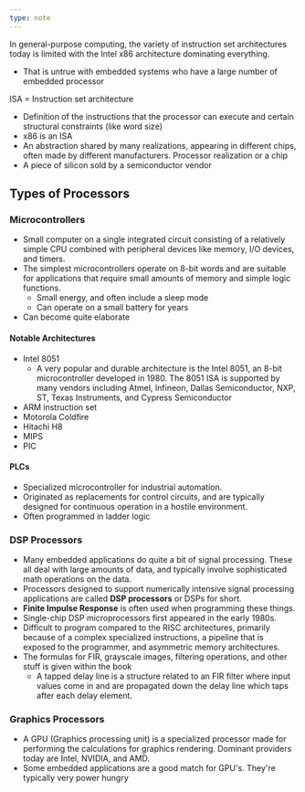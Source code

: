 ```yaml
---
type: note
---
```

In general-purpose computing, the variety of instruction set architectures today is limited with the Intel x86 architecture dominating everything.
- That is untrue with embedded systems who have a large number of embedded processor

ISA = Instruction set architecture
- Definition of the instructions that the processor can execute and certain structural constraints (like word size)
- x86 is an ISA
- An abstraction shared by many realizations, appearing in different chips, often made by different manufacturers. 
Processor realization or a chip
- A piece of silicon sold by a semiconductor vendor


## Types of Processors
### Microcontrollers
- Small computer on a single integrated circuit consisting of a relatively simple CPU combined with peripheral devices like memory, I/O devices, and timers. 
- The simplest microcontrollers operate on 8-bit words and are suitable for applications that require small amounts of memory and simple logic functions. 
	- Small energy, and often include a sleep mode
	- Can operate on a small battery for years
- Can become quite elaborate
#### Notable Architectures
- Intel 8051
	- A very popular and durable architecture is the Intel 8051, an 8-bit microcontroller developed in 1980. The 8051 ISA is supported by many vendors including Atmel, Infineon, Dallas Semiconductor, NXP, ST, Texas Instruments, and Cypress Semiconductor
- ARM instruction set
- Motorola Coldfire
- Hitachi H8
- MIPS
- PIC
#### PLCs
- Specialized microcontroller for industrial automation. 
- Originated as replacements for control circuits, and are typically designed for continuous operation in a hostile environment. 
- Often programmed in ladder logic

### DSP Processors
- Many embedded applications do quite a bit of signal processing. These all deal with large amounts of data, and typically involve sophisticated math operations on the data. 
- Processors designed to support numerically intensive signal processing applications are called **DSP processors** or DSPs for short.
- **Finite Impulse Response** is often used when programming these things. 
- Single-chip DSP microprocessors first appeared in the early 1980s. 
- Difficult to program compared to the RISC architectures, primarily because of a complex specialized instructions, a pipeline that is exposed to the programmer, and asymmetric memory architectures. 
- The formulas for FIR, grayscale images, filtering operations, and other stuff is given within the book
	- A tapped delay line is a structure related to an FIR filter where input values come in and are propagated down the delay line which taps after each delay element.
### Graphics Processors
- A GPU (Graphics processing unit) is a specialized processor made for performing the calculations for graphics rendering. Dominant providers today are Intel, NVIDIA, and AMD.
- Some embedded applications are a good match for GPU's. They're typically very power hungry